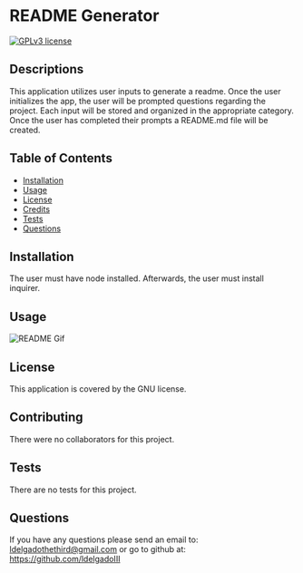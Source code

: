 # README Generator

[![GPLv3 license](https://img.shields.io/badge/License-GPLv3-blue.svg)](http://perso.crans.org/besson/LICENSE.html)

## Descriptions

This application utilizes user inputs to generate a readme. Once the user initializes the app, the user will be prompted questions regarding the project. Each input will be stored and organized in the appropriate category. Once the user has completed their prompts a README.md file will be created.

## Table of Contents

- [Installation](#installation)
- [Usage](#usage)
- [License](#license)
- [Credits](#contributing)
- [Tests](#tests)
- [Questions](#questions)

## Installation

The user must have node installed. Afterwards, the user must install inquirer.

## Usage

![README Gif](Develop/readme.gif)

## License

This application is covered by the GNU license.

## Contributing

There were no collaborators for this project.

## Tests

There are no tests for this project.

## Questions

If you have any questions please send an email to: ldelgadothethird@gmail.com or go to github at: https://github.com/ldelgadoIII
